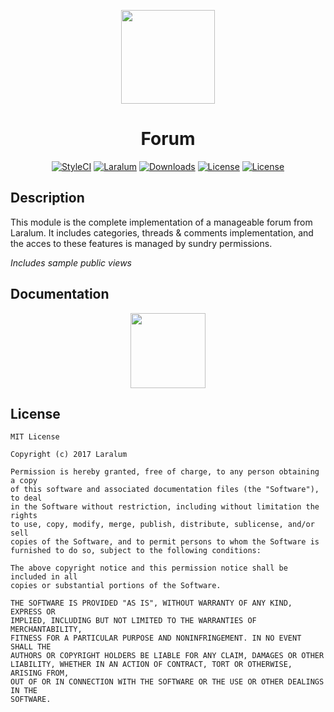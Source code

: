 <p align="center"><a href="https://laralum.com"><img height="150" src="https://avatars1.githubusercontent.com/u/22253051"></a></p>

<h1 align="center">Forum</h1>

<p align="center">
<a href="https://styleci.io/repos/84652598"><img src="https://styleci.io/repos/84652598/shield?style=flat&branch=master" alt="StyleCI"></a>
<a href="https://github.com/laralum"><img src="https://img.shields.io/badge/Built%20For-Laralum-orange.svg" alt="Laralum"></a>
<a href="https://github.com/laralum/Forum"><img src="https://poser.pugx.org/laralum/forum/d/total.svg" alt="Downloads"></a>
<a href="https://github.com/Laralum/Forum/releases"><img src="https://poser.pugx.org/laralum/forum/v/stable.svg" alt="License"></a>
<a href="https://raw.githubusercontent.com/Laralum/Forum/master/LICENSE"><img src="https://poser.pugx.org/laralum/forum/license.svg" alt="License"></a>
</p>

## Description

This module is the complete implementation of a manageable forum from Laralum.
It includes categories, threads & comments implementation, and the acces to these features is managed by sundry permissions.

*Includes sample public views*

## Documentation

<p align="center">
<a href="https://laralum.com/docs/forum"><img height="120" src="http://i.imgur.com/47WnADd.png"></a>
</p>

## License

```
MIT License

Copyright (c) 2017 Laralum

Permission is hereby granted, free of charge, to any person obtaining a copy
of this software and associated documentation files (the "Software"), to deal
in the Software without restriction, including without limitation the rights
to use, copy, modify, merge, publish, distribute, sublicense, and/or sell
copies of the Software, and to permit persons to whom the Software is
furnished to do so, subject to the following conditions:

The above copyright notice and this permission notice shall be included in all
copies or substantial portions of the Software.

THE SOFTWARE IS PROVIDED "AS IS", WITHOUT WARRANTY OF ANY KIND, EXPRESS OR
IMPLIED, INCLUDING BUT NOT LIMITED TO THE WARRANTIES OF MERCHANTABILITY,
FITNESS FOR A PARTICULAR PURPOSE AND NONINFRINGEMENT. IN NO EVENT SHALL THE
AUTHORS OR COPYRIGHT HOLDERS BE LIABLE FOR ANY CLAIM, DAMAGES OR OTHER
LIABILITY, WHETHER IN AN ACTION OF CONTRACT, TORT OR OTHERWISE, ARISING FROM,
OUT OF OR IN CONNECTION WITH THE SOFTWARE OR THE USE OR OTHER DEALINGS IN THE
SOFTWARE.
```
